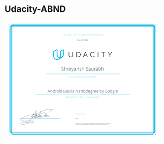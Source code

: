 # Udacity-ABND
![Certificate](https://raw.githubusercontent.com/binaryshrey/Udacity-ABND/master/Certificate.png)
